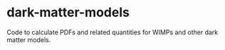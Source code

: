 # dark-matter-models
Code to calculate PDFs and related quantities for WIMPs and other dark matter models. 
